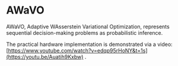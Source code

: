 # AWaVO
AWaVO, Adaptive WAsserstein Variational Optimization, represents sequential decision-making problems as probabilistic inference.

The practical hardware implementation is demonstrated via a video: [https://www.youtube.com/watch?v=edqp95rHoNY&t=1s](https://youtu.be/Auatih9Kxbw) .
